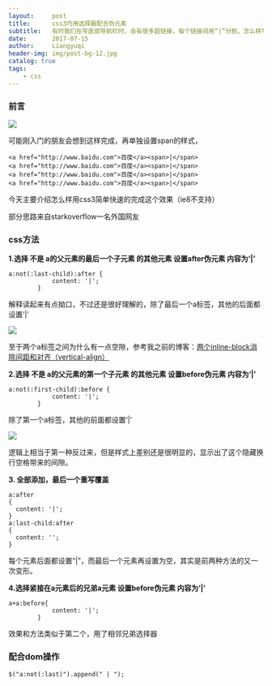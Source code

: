 ```yaml
---
layout:     post
title:      css3巧用选择器配合伪元素
subtitle:   有时我们在写底部导航栏时，会有很多超链接，每个链接间用“|”分割，怎么样写才是高效的
date:       2017-07-15
author:     Liangyuqi
header-img: img/post-bg-12.jpg
catalog: true
tags:
    - css
---
```

### 前言

![](http://photo.lustforlife.cn/5.png)

可能刚入门的朋友会想到这样完成，再单独设置span的样式，

	<a href="http://www.baidu.com">百度</a><span>|</span>
	<a href="http://www.baidu.com">百度</a><span>|</span>
	<a href="http://www.baidu.com">百度</a><span>|</span>
	<a href="http://www.baidu.com">百度</a><span>|</span>

今天主要介绍怎么样用css3简单快速的完成这个效果（ie8不支持）

部分思路来自starkoverflow一名外国网友

### css方法

**1.选择 不是 a的父元素的最后一个子元素 的其他元素 设置after伪元素 内容为‘|’**

	a:not(:last-child):after {
                content: '|';
            }
解释读起来有点拗口，不过还是很好理解的，除了最后一个a标签，其他的后面都设置‘|’

![](http://photo.lustforlife.cn/6.png)

至于两个a标签之间为什么有一点空隙，参考我之前的博客：[两个inline-block消除间距和对齐（vertical-align）](http://lustforlife.cn/2017/09/05/css-%E4%B8%A4%E4%B8%AAinline-block%E6%B6%88%E9%99%A4%E9%97%B4%E8%B7%9D%E5%92%8C%E5%AF%B9%E9%BD%90-vertical-align/)

**2.选择 不是 a的父元素的第一个子元素 的其他元素 设置before伪元素 内容为‘|’**

	a:not(:first-child):before {
                content: '|';
            }
除了第一个a标签，其他的前面都设置‘|’

![](http://photo.lustforlife.cn/7.png)

逻辑上相当于第一种反过来，但是样式上差别还是很明显的，显示出了这个隐藏换行空格带来的间隙。

**3. 全部添加，最后一个重写覆盖**

	a:after
	{
	  content: '|';
	}
	a:last-child:after
	{
	  content: '';
	}

每个元素后面都设置“|”，而最后一个元素再设置为空，其实是前两种方法的又一次变形。

**4.选择紧接在a元素后的兄弟a元素 设置before伪元素 内容为‘|’**

	a+a:before{
                content: '|';
            }
效果和方法类似于第二个，用了相邻兄弟选择器
 

### 配合dom操作
	
	$("a:not(:last)").append(" | ");



